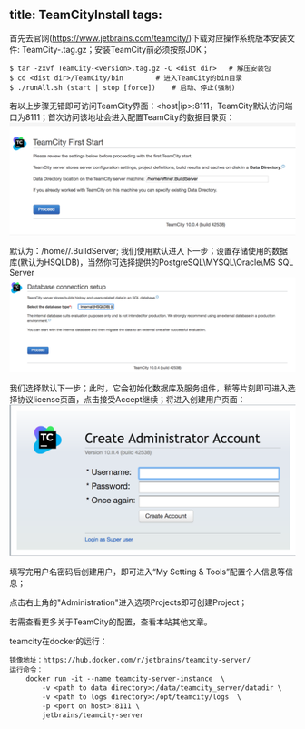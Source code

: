 title: TeamCityInstall
tags:
---
首先去官网(https://www.jetbrains.com/teamcity/)下载对应操作系统版本安装文件: TeamCity-<version>.tag.gz；安装TeamCity前必须按照JDK；

    $ tar -zxvf TeamCity-<version>.tag.gz -C <dist dir>   # 解压安装包
    $ cd <dist dir>/TeamCity/bin        # 进入TeamCity的bin目录
    $ ./runAll.sh (start | stop [force])    # 启动、停止(强制)

若以上步骤无错即可访问TeamCity界面：<host|ip>:8111，TeamCity默认访问端口为8111；首次访问该地址会进入配置TeamCity的数据目录页：
![设置配置数据目录](../imgs/tc1.png)

默认为：/home/<user>/.BuildServer; 我们使用默认进入下一步；设置存储使用的数据库(默认为HSQLDB)，当然你可选择提供的PostgreSQL\MYSQL\Oracle\MS SQL Server
![选择数据库](../imgs/tc2.png)

我们选择默认下一步；此时，它会初始化数据库及服务组件，稍等片刻即可进入选择协议license页面，点击接受Accept继续；将进入创建用户页面：
![创建用户](../imgs/tc3.png)

填写完用户名密码后创建用户，即可进入“My Setting & Tools”配置个人信息等信息；

点击右上角的"Administration"进入选项Projects即可创建Project；

若需查看更多关于TeamCity的配置，查看本站其他文章。

teamcity在docker的运行：
    
    镜像地址：https://hub.docker.com/r/jetbrains/teamcity-server/
    运行命令：
        docker run -it --name teamcity-server-instance  \
            -v <path to data directory>:/data/teamcity_server/datadir \
            -v <path to logs directory>:/opt/teamcity/logs  \
            -p <port on host>:8111 \
            jetbrains/teamcity-server